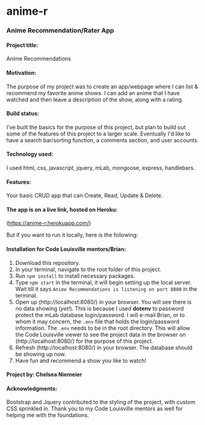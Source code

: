 # anime-r
### Anime Recommendation/Rater App



#### Project title: 
Anime Recommendations

#### Motivation: 
The purpose of my project was to create an app/webpage where I can list & recommend my favorite anime shows. I can add an anime that I have watched and then leave a description of the show, along with a rating.

#### Build status: 
I've built the basics for the purpose of this project, but plan to build out some of the features of this project to a larger scale. Eventually I'd like to have a search bar/sorting function, a comments section, and user accounts.

#### Technology used: 
I used html, css, javascript, jquery, mLab, mongoose, express, handlebars.

#### Features: 
Your basic CRUD app that can Create, Read, Update & Delete.

#### The app is on a live link, hosted on Heroku: 
(https://anime-r.herokuapp.com/)

But if you want to run it locally, here is the following:

#### Installation for Code Louisville mentors/Brian:  
1. Download this repository. 
2. In your terminal, navigate to the root folder of this project. 
3. Run `npm install` to install necessary packages.
4. Type `npm start` in the terminal, it will begin setting up the local server. Wait till it says ```Anime Recommendations is listening on port 8080``` in the terminal.
5. Open up (http://localhost:8080/) in your browser. You will see there is no data showing (*yet!*). This is because I used **dotenv** to password protect the mLab database login/password. I will e-mail Brian, or to whom it may concern, the `.env` file that holds the login/password information. The `.env` needs to be in the root directory. This will allow the Code Louisville viewer to see the project data in the browser on (http://localhost:8080/) for the purpose of this project.
6. Refresh (http://localhost:8080/) in your browser. The database should be showing up now.
7. Have fun and recommend a show you like to watch!

#### Project by: Chelsea Niemeier

#### Acknowledgments: 
Bootstrap and Jquery contributed to the styling of the project, with custom CSS sprinkled in. Thank you to my Code Louisville mentors as well for helping me with the foundations. 
